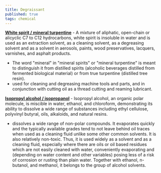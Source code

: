 ```yaml
---
title: Degraissant
published: true
tags: chemical
---
```

[**White spirit / mineral turpentine**](https://en.wikipedia.org/wiki/White_spirit) - A mixture of aliphatic, open-chain or alicyclic C7 to C12 hydrocarbons, white spirit is insoluble in water and is used as an extraction solvent, as a cleaning solvent, as a degreasing solvent and as a solvent in aerosols, paints, wood preservatives, lacquers, varnishes, and asphalt products.
- The word "mineral" in "mineral spirits" or "mineral turpentine" is meant to distinguish it from distilled spirits (alcoholic beverages distilled from fermented biological material) or from true turpentine (distilled tree resin). 
- used for cleaning and degreasing machine tools and parts, and in conjunction with cutting oil as a thread cutting and reaming lubricant. 
    
[**Isopropyl alcohol / isopropanol**](https://en.wikipedia.org/wiki/Isopropyl_alcohol) - Isopropyl alcohol, an organic polar molecule, is miscible in water, ethanol, and chloroform, demonstrating its ability to dissolve a wide range of substances including ethyl cellulose, polyvinyl butyral, oils, alkaloids, and natural resins.
- dissolves a wide range of non-polar compounds. It evaporates quickly and the typically available grades tend to not leave behind oil traces when used as a cleaning fluid unlike some other common solvents. It is also relatively non-toxic. Thus, it is used widely as a solvent and as a cleaning fluid, especially where there are oils or oil based residues which are not easily cleaned with water, conveniently evaporating and (depending on water content and other variables) posing less of a risk of corrosion or rusting than plain water. Together with ethanol, n-butanol, and methanol, it belongs to the group of alcohol solvents. 